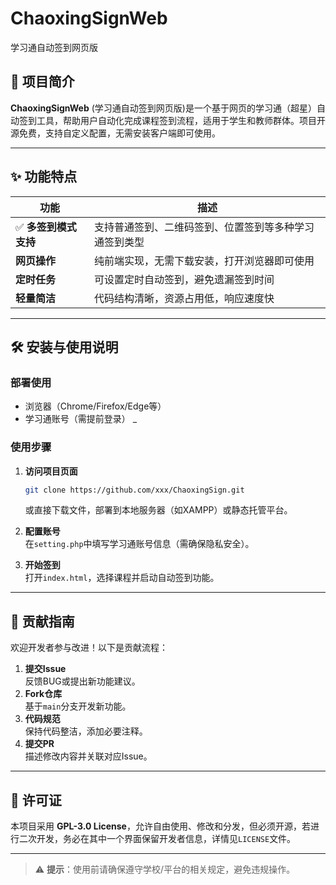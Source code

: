 # ChaoxingSignWeb
学习通自动签到网页版

## 📌 项目简介
**ChaoxingSignWeb** (学习通自动签到网页版)是一个基于网页的学习通（超星）自动签到工具，帮助用户自动化完成课程签到流程，适用于学生和教师群体。项目开源免费，支持自定义配置，无需安装客户端即可使用。

---

## ✨ 功能特点
| 功能 | 描述 |
|------|------|
| ✅ **多签到模式支持** | 支持普通签到、二维码签到、位置签到等多种学习通签到类型 |
| **网页操作** | 纯前端实现，无需下载安装，打开浏览器即可使用 |
| **定时任务** | 可设置定时自动签到，避免遗漏签到时间 |
| **轻量简洁** | 代码结构清晰，资源占用低，响应速度快 |

---

## 🛠️ 安装与使用说明

### 部署使用

- 浏览器（Chrome/Firefox/Edge等）
- 学习通账号（需提前登录）
_ 

### 使用步骤
1. **访问项目页面**  
   ```bash
   git clone https://github.com/xxx/ChaoxingSign.git
   ```
   或直接下载文件，部署到本地服务器（如XAMPP）或静态托管平台。

2. **配置账号**  
   在`setting.php`中填写学习通账号信息（需确保隐私安全）。

3. **开始签到**  
   打开`index.html`，选择课程并启动自动签到功能。

---

## 🤝 贡献指南
欢迎开发者参与改进！以下是贡献流程：

1. **提交Issue**  
   反馈BUG或提出新功能建议。
2. **Fork仓库**  
   基于`main`分支开发新功能。
3. **代码规范**  
   保持代码整洁，添加必要注释。
4. **提交PR**  
   描述修改内容并关联对应Issue。

---

## 📜 许可证
本项目采用 **GPL-3.0 License**，允许自由使用、修改和分发，但必须开源，若进行二次开发，务必在其中一个界面保留开发者信息，详情见`LICENSE`文件。

---

> ⚠️ **提示**：使用前请确保遵守学校/平台的相关规定，避免违规操作。